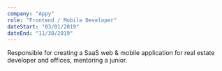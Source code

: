 ```yaml
---
company: "Appy"
role: "Frontend / Mobile Developer"
dateStart: "03/01/2019"
dateEnd: "11/30/2019"
---
```


Responsible for creating a SaaS web & mobile application for real estate developer and offices, mentoring a junior.
